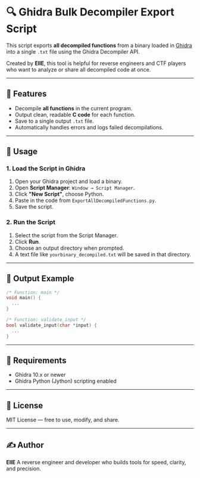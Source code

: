 # 🔍 Ghidra Bulk Decompiler Export Script

This script exports **all decompiled functions** from a binary loaded in [Ghidra](https://ghidra-sre.org/) into a single `.txt` file using the Ghidra Decompiler API.

Created by **EllE**, this tool is helpful for reverse engineers and CTF players who want to analyze or share all decompiled code at once.

---

## 📜 Features

- Decompile **all functions** in the current program.
- Output clean, readable **C code** for each function.
- Save to a single output `.txt` file.
- Automatically handles errors and logs failed decompilations.

---

## 🚀 Usage

### 1. Load the Script in Ghidra

1. Open your Ghidra project and load a binary.
2. Open **Script Manager**: `Window → Script Manager`.
3. Click **"New Script"**, choose Python.
4. Paste in the code from `ExportAllDecompiledFunctions.py`.
5. Save the script.

### 2. Run the Script

1. Select the script from the Script Manager.
2. Click **Run**.
3. Choose an output directory when prompted.
4. A text file like `yourbinary_decompiled.txt` will be saved in that directory.

---

## 📂 Output Example

```c
/* Function: main */
void main() {
  ...
}

/* Function: validate_input */
bool validate_input(char *input) {
  ...
}
````

---

## 📎 Requirements

* Ghidra 10.x or newer
* Ghidra Python (Jython) scripting enabled

---

## 📖 License

MIT License — free to use, modify, and share.

---

## ✍️ Author

**EllE**
A reverse engineer and developer who builds tools for speed, clarity, and precision.
